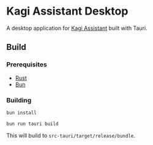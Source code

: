 # Kagi Assistant Desktop

A desktop application for [Kagi Assistant](https://kagi.com/assistant) built with Tauri.

## Build

### Prerequisites

- [Rust](https://www.rust-lang.org/)
- [Bun](https://bun.sh/)

### Building

```bash
bun install

bun run tauri build
```

This will build to `src-tauri/target/release/bundle`.